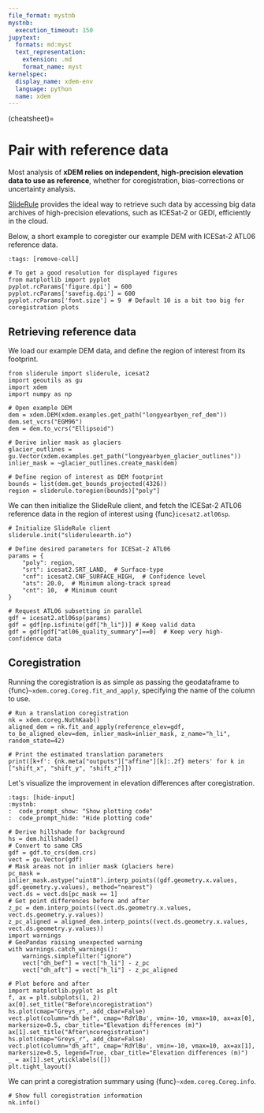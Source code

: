 ```yaml
---
file_format: mystnb
mystnb:
  execution_timeout: 150
jupytext:
  formats: md:myst
  text_representation:
    extension: .md
    format_name: myst
kernelspec:
  display_name: xdem-env
  language: python
  name: xdem
---
```

(cheatsheet)=

# Pair with reference data

Most analysis of **xDEM relies on independent, high-precision elevation data to use as reference**, whether for
coregistration, bias-corrections or uncertainty analysis.

[SlideRule](https://slideruleearth.io/) provides the ideal way to retrieve such data by accessing big data archives
of high-precision elevations, such as ICESat-2 or GEDI, efficiently in the cloud.

Below, a short example to coregister our example DEM with ICESat-2 ATL06 reference data.

```{code-cell} ipython3
:tags: [remove-cell]

# To get a good resolution for displayed figures
from matplotlib import pyplot
pyplot.rcParams['figure.dpi'] = 600
pyplot.rcParams['savefig.dpi'] = 600
pyplot.rcParams['font.size'] = 9  # Default 10 is a bit too big for coregistration plots
```

## Retrieving reference data

We load our example DEM data, and define the region of interest from its footprint.

```{code-cell} ipython3
from sliderule import sliderule, icesat2
import geoutils as gu
import xdem
import numpy as np

# Open example DEM
dem = xdem.DEM(xdem.examples.get_path("longyearbyen_ref_dem"))
dem.set_vcrs("EGM96")
dem = dem.to_vcrs("Ellipsoid")

# Derive inlier mask as glaciers
glacier_outlines = gu.Vector(xdem.examples.get_path("longyearbyen_glacier_outlines"))
inlier_mask = ~glacier_outlines.create_mask(dem)

# Define region of interest as DEM footprint
bounds = list(dem.get_bounds_projected(4326))
region = sliderule.toregion(bounds)["poly"]
```

We can then initialize the SlideRule client, and fetch the ICESat-2 ATL06 reference data in the region of interest 
using {func}`icesat2.atl06sp`.

```{code-cell} ipython3
# Initialize SlideRule client
sliderule.init("slideruleearth.io")

# Define desired parameters for ICESat-2 ATL06
params = {
    "poly": region,
    "srt": icesat2.SRT_LAND,  # Surface-type
    "cnf": icesat2.CNF_SURFACE_HIGH,  # Confidence level
    "ats": 20.0,  # Minimum along-track spread
    "cnt": 10,  # Minimum count
}

# Request ATL06 subsetting in parallel
gdf = icesat2.atl06sp(params)
gdf = gdf[np.isfinite(gdf["h_li"])] # Keep valid data
gdf = gdf[gdf["atl06_quality_summary"]==0]  # Keep very high-confidence data
```

## Coregistration

Running the coregistration is as simple as passing the geodataframe to {func}`~xdem.coreg.Coreg.fit_and_apply`,
specifying the name of the column to use.

```{code-cell} ipython3
# Run a translation coregistration
nk = xdem.coreg.NuthKaab()
aligned_dem = nk.fit_and_apply(reference_elev=gdf, to_be_aligned_elev=dem, inlier_mask=inlier_mask, z_name="h_li", random_state=42)

# Print the estimated translation parameters
print([k+f': {nk.meta["outputs"]["affine"][k]:.2f} meters' for k in ["shift_x", "shift_y", "shift_z"]])
```

Let's visualize the improvement in elevation differences after coregistration.

```{code-cell} ipython3
:tags: [hide-input]
:mystnb:
:  code_prompt_show: "Show plotting code"
:  code_prompt_hide: "Hide plotting code"

# Derive hillshade for background
hs = dem.hillshade()
# Convert to same CRS
gdf = gdf.to_crs(dem.crs)
vect = gu.Vector(gdf)
# Mask areas not in inlier mask (glaciers here)
pc_mask = inlier_mask.astype("uint8").interp_points((gdf.geometry.x.values, gdf.geometry.y.values), method="nearest")
vect.ds = vect.ds[pc_mask == 1]
# Get point differences before and after
z_pc = dem.interp_points((vect.ds.geometry.x.values, vect.ds.geometry.y.values))
z_pc_aligned = aligned_dem.interp_points((vect.ds.geometry.x.values, vect.ds.geometry.y.values))
import warnings
# GeoPandas raising unexpected warning
with warnings.catch_warnings():
    warnings.simplefilter("ignore")
    vect["dh_bef"] = vect["h_li"] - z_pc
    vect["dh_aft"] = vect["h_li"] - z_pc_aligned

# Plot before and after
import matplotlib.pyplot as plt
f, ax = plt.subplots(1, 2)
ax[0].set_title("Before\ncoregistration")
hs.plot(cmap="Greys_r", add_cbar=False)
vect.plot(column="dh_bef", cmap='RdYlBu', vmin=-10, vmax=10, ax=ax[0], markersize=0.5, cbar_title="Elevation differences (m)")
ax[1].set_title("After\ncoregistration")
hs.plot(cmap="Greys_r", add_cbar=False)
vect.plot(column="dh_aft", cmap='RdYlBu', vmin=-10, vmax=10, ax=ax[1], markersize=0.5, legend=True, cbar_title="Elevation differences (m)")
_ = ax[1].set_yticklabels([])
plt.tight_layout()
```

We can print a coregistration summary using {func}`~xdem.coreg.Coreg.info`.

```{code-cell} ipython3
# Show full coregistration information
nk.info()
```
